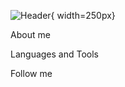 ![Header](https://github.com/Andrrii/Andrrii/blob/main/assets/Mem.gif){ width=250px}

About me

Languages and Tools

Follow me